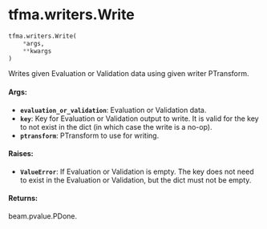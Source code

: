 <div itemscope itemtype="http://developers.google.com/ReferenceObject">
<meta itemprop="name" content="tfma.writers.Write" />
<meta itemprop="path" content="Stable" />
</div>

# tfma.writers.Write

``` python
tfma.writers.Write(
    *args,
    **kwargs
)
```

<!-- Placeholder for "Used in" -->

Writes given Evaluation or Validation data using given writer PTransform.

#### Args:

* <b>`evaluation_or_validation`</b>: Evaluation or Validation data.
* <b>`key`</b>: Key for Evaluation or Validation output to write. It is valid for the
    key to not exist in the dict (in which case the write is a no-op).
* <b>`ptransform`</b>: PTransform to use for writing.


#### Raises:

* <b>`ValueError`</b>: If Evaluation or Validation is empty. The key does not need to
    exist in the Evaluation or Validation, but the dict must not be empty.


#### Returns:

beam.pvalue.PDone.